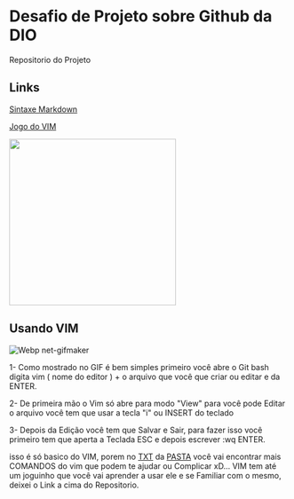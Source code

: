 # Desafio de Projeto sobre Github da DIO
Repositorio do Projeto



## Links
[Sintaxe Markdown](https://www.markdownguide.org/basic-syntax/)

[Jogo do VIM](https://vim-adventures.com/)

<img src="https://user-images.githubusercontent.com/40872405/164102693-aa12c0a4-6f81-4952-8436-f6fecf5f8fbc.PNG" width="300" height="300">

## Usando VIM

![Webp net-gifmaker](https://user-images.githubusercontent.com/40872405/164093647-60ace54b-763f-43dd-97c6-3058c537bc88.gif)

1- Como mostrado no GIF é bem simples primeiro você abre o Git bash digita vim ( nome do editor ) + o arquivo que você que criar ou editar e da ENTER.

2- De primeira mão o Vim só abre para modo "View" para você pode Editar o arquivo você tem que usar a tecla "i" ou INSERT do teclado

3- Depois da Edição você tem que Salvar e Sair, para fazer isso você primeiro tem que aperta a Teclada ESC e depois escrever :wq ENTER.

isso é só basico do VIM, porem no [TXT](https://github.com/carlinhoshk/dio-desafio-github-primeiro-repo/blob/main/Editor%20de%20Codigo%20que%20vem%20no%20GIT-VIM/comandos-vim.txt) da [PASTA](https://github.com/carlinhoshk/dio-desafio-github-primeiro-repo/tree/main/Editor%20de%20Codigo%20que%20vem%20no%20GIT-VIM) você vai encontrar mais COMANDOS do vim que podem te ajudar ou Complicar xD...
VIM tem até um joguinho que você vai aprender a usar ele e se Familiar com o mesmo, deixei o Link a cima do Repositorio.


